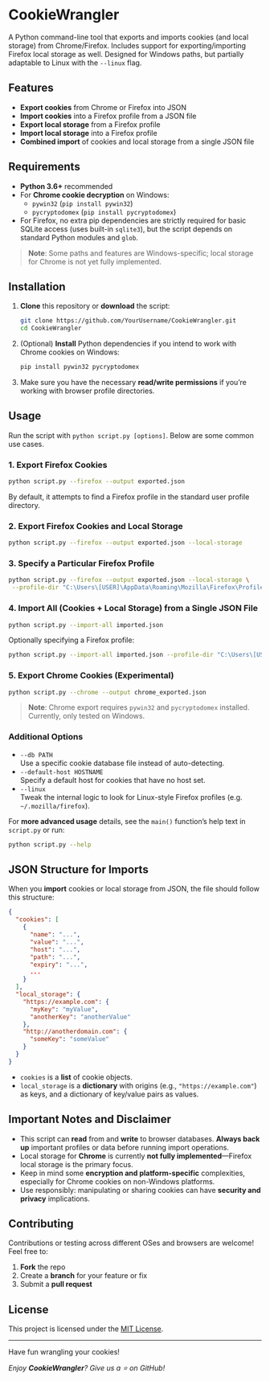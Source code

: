 # CookieWrangler

A Python command-line tool that exports and imports cookies (and local storage) from Chrome/Firefox. Includes support for exporting/importing Firefox local storage as well. Designed for Windows paths, but partially adaptable to Linux with the `--linux` flag.

## Features

- **Export cookies** from Chrome or Firefox into JSON
- **Import cookies** into a Firefox profile from a JSON file
- **Export local storage** from a Firefox profile
- **Import local storage** into a Firefox profile
- **Combined import** of cookies and local storage from a single JSON file

## Requirements

- **Python 3.6+** recommended
- For **Chrome cookie decryption** on Windows:
  - `pywin32` (`pip install pywin32`)
  - `pycryptodomex` (`pip install pycryptodomex`)
- For Firefox, no extra pip dependencies are strictly required for basic SQLite access (uses built-in `sqlite3`), but the script depends on standard Python modules and `glob`.

> **Note**: Some paths and features are Windows-specific; local storage for Chrome is not yet fully implemented.

## Installation

1. **Clone** this repository or **download** the script:

   ```bash
   git clone https://github.com/YourUsername/CookieWrangler.git
   cd CookieWrangler
   ```

2. (Optional) **Install** Python dependencies if you intend to work with Chrome cookies on Windows:

   ```bash
   pip install pywin32 pycryptodomex
   ```

3. Make sure you have the necessary **read/write permissions** if you’re working with browser profile directories.

## Usage

Run the script with `python script.py [options]`. Below are some common use cases.

### 1. Export Firefox Cookies

```bash
python script.py --firefox --output exported.json
```

By default, it attempts to find a Firefox profile in the standard user profile directory.

### 2. Export Firefox Cookies **and** Local Storage

```bash
python script.py --firefox --output exported.json --local-storage
```

### 3. Specify a Particular Firefox Profile

```bash
python script.py --firefox --output exported.json --local-storage \
 --profile-dir "C:\Users\[USER]\AppData\Roaming\Mozilla\Firefox\Profiles\[PROFILE-NAME].default-release"
```

### 4. Import All (Cookies + Local Storage) from a Single JSON File

```bash
python script.py --import-all imported.json
```

Optionally specifying a Firefox profile:

```bash
python script.py --import-all imported.json --profile-dir "C:\Users\[USER]\AppData\Roaming\Mozilla\Firefox\Profiles\[PROFILE-NAME].default-release"
```

### 5. Export Chrome Cookies (Experimental)

```bash
python script.py --chrome --output chrome_exported.json
```
> **Note**: Chrome export requires `pywin32` and `pycryptodomex` installed. Currently, only tested on Windows.

### Additional Options

- `--db PATH`  
  Use a specific cookie database file instead of auto-detecting.  
- `--default-host HOSTNAME`  
  Specify a default host for cookies that have no host set.  
- `--linux`  
  Tweak the internal logic to look for Linux-style Firefox profiles (e.g. `~/.mozilla/firefox`).

For **more advanced usage** details, see the `main()` function’s help text in `script.py` or run:

```bash
python script.py --help
```

## JSON Structure for Imports

When you **import** cookies or local storage from JSON, the file should follow this structure:

```json
{
  "cookies": [
    {
      "name": "...",
      "value": "...",
      "host": "...",
      "path": "...",
      "expiry": "...",
      ...
    }
  ],
  "local_storage": {
    "https://example.com": {
      "myKey": "myValue",
      "anotherKey": "anotherValue"
    },
    "http://anotherdomain.com": {
      "someKey": "someValue"
    }
  }
}
```

- `cookies` is a **list** of cookie objects.  
- `local_storage` is a **dictionary** with origins (e.g., `"https://example.com"`) as keys, and a dictionary of key/value pairs as values.

## Important Notes and Disclaimer

- This script can **read** from and **write** to browser databases. **Always back up** important profiles or data before running import operations.
- Local storage for **Chrome** is currently **not fully implemented**—Firefox local storage is the primary focus.
- Keep in mind some **encryption and platform-specific** complexities, especially for Chrome cookies on non-Windows platforms.
- Use responsibly: manipulating or sharing cookies can have **security and privacy** implications.

## Contributing

Contributions or testing across different OSes and browsers are welcome! Feel free to:

1. **Fork** the repo
2. Create a **branch** for your feature or fix
3. Submit a **pull request**

## License

This project is licensed under the [MIT License](LICENSE).

---

Have fun wrangling your cookies! 

*Enjoy **CookieWrangler**? Give us a ⭐ on GitHub!*
